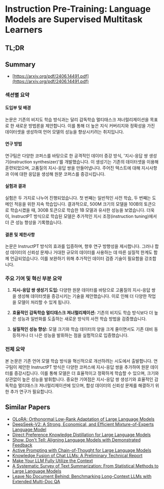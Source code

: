 # Instruction Pre-Training: Language Models are Supervised Multitask Learners
## TL;DR
## Summary
- [https://arxiv.org/pdf/2406.14491.pdf](https://arxiv.org/pdf/2406.14491.pdf)

### 섹션별 요약

#### 도입부 및 배경
논문은 기존의 비지도 학습 방식과는 달리 감독학습 멀티태스크 져너럴리제이션을 목표로 한 새로운 방법론을 제안합니다. 이를 통해 더 높은 지식 커버리지와 정확성을 가진 데이터셋을 생성하여 언어 모델의 성능을 향상시키려는 취지입니다.

#### 연구 방법
연구팀은 다양한 코퍼스를 바탕으로 한 공격적인 데이터 증강 방식, '지시-응답 쌍 생성기(instruction synthesizer)'를 개발했습니다. 이 생성기는 기존의 데이터셋을 이용해 훈련되었으며, 고품질의 지시-응답 쌍을 만들어냅니다. 주어진 텍스트에 대해 지시사항과 이에 대한 응답을 생성해 원문 코퍼스를 증강시킵니다.

#### 실험과 결과
실험은 두 가지로 나누어 진행되었습니다. 첫 번째는 일반적인 사전 학습, 두 번째는 도메인 적응을 위한 지속 학습입니다. 결과적으로, 500M 크기의 모델을 100B의 토큰으로 학습시켰을 때, 300B 토큰으로 학습한 1B 모델과 유사한 성능을 보였습니다. 더욱이, InstructPT 방식으로 학습된 모델은 추가적인 지시 조정(instruction tuning)에서 더 큰 성능 향상을 기록했습니다.

#### 결론 및 제한사항
논문은 InstructPT 방식의 효과를 입증하며, 향후 연구 방향성을 제시합니다. 그러나 합성 데이터의 신뢰성 문제나 거대한 규모의 데이터를 사용하는 데 따른 실질적 한계도 함께 언급되었습니다. 이를 보완하기 위해 추가적인 데이터 검증 기술이 필요함을 강조합니다.

### 주요 기여 및 혁신 부분 요약

1. **지시-응답 쌍 생성기 도입:** 다양한 원문 데이터를 바탕으로 고품질의 지시-응답 쌍을 생성해 데이터셋을 증강시키는 기술을 제안했습니다. 이로 인해 더 다양한 작업을 모델이 처리할 수 있게 됩니다.
   
2. **효율적인 감독학습 멀티태스크 져너럴리제이션:** 기존의 비지도 학습 방식보다 더 높은 성능과 일반화를 도출하는 새로운 방식의 사전 학습 방법을 검증했습니다.

3. **실질적인 성능 향상:** 모델 크기와 학습 데이터의 양을 크게 줄이면서도 기존 대비 동등하거나 더 나은 성능을 발휘하는 점을 실험적으로 입증했습니다.

### 전체 요약
본 논문은 기존 언어 모델 학습 방식을 혁신적으로 개선하려는 시도에서 출발합니다. 연구팀이 제안한 InstructPT 방식은 다양한 코퍼스에 지시-응답 쌍을 추가하여 원문 데이터를 증강시킵니다. 이를 통해 모델은 더 효율적이고 정확하게 학습할 수 있으며, 크기와 상관없이 높은 성능을 발휘합니다. 중요한 기여점은 지시-응답 쌍 생성기와 효율적인 감독학습 멀티태스크 져너럴리제이션에 있으며, 합성 데이터의 신뢰성 문제를 해결하기 위한 추가 연구가 필요합니다.

## Similar Papers
- [OLoRA: Orthonormal Low-Rank Adaptation of Large Language Models](2406.01775.md)
- [DeepSeek-V2: A Strong, Economical, and Efficient Mixture-of-Experts Language Model](2405.04434.md)
- [Direct Preference Knowledge Distillation for Large Language Models](2406.19774.md)
- [Show, Don't Tell: Aligning Language Models with Demonstrated Feedback](2406.00888.md)
- [Active Prompting with Chain-of-Thought for Large Language Models](2302.12246.md)
- [Knowledge Fusion of Chat LLMs: A Preliminary Technical Report](2402.16107.md)
- [Make Your LLM Fully Utilize the Context](2404.16811.md)
- [A Systematic Survey of Text Summarization: From Statistical Methods to Large Language Models](2406.11289.md)
- [Leave No Document Behind: Benchmarking Long-Context LLMs with Extended Multi-Doc QA](2406.17419.md)
